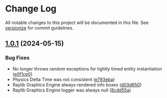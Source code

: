 # Change Log

All notable changes to this project will be documented in this file. See [versionize](https://github.com/versionize/versionize) for commit guidelines.

<a name="1.0.1"></a>
## [1.0.1](https://www.github.com/thiagomvas/Basalt/releases/tag/v1.0.1) (2024-05-15)

### Bug Fixes
* No longer throws random exceptions for tightly timed entity instantiation ([e0f1ce0](https://www.github.com/thiagomvas/Basalt/commit/e0f1ce08e3b544ffd07b10e1809656eb94e1a11b))
* Physics Delta Time was not consistent ([e793eba](https://www.github.com/thiagomvas/Basalt/commit/e793eba484f1c517217dfaff2528fdf089544006))
* Raylib Graphics Engine always rendered info boxes ([d03d650](https://www.github.com/thiagomvas/Basalt/commit/d03d6502fa1896d2712af0b4c05991eebfe9e6ef))
* Raylib Graphics Engine logger was always null ([8cdd55a](https://www.github.com/thiagomvas/Basalt/commit/8cdd55acbb13ca378500a70ea55acfac2396618d))